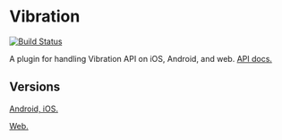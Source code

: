 # Vibration

[![Build Status](https://travis-ci.org/benjamindean/flutter_vibration.svg?branch=master)](https://travis-ci.org/benjamindean/flutter_vibration)

A plugin for handling Vibration API on iOS, Android, and web. [API docs.](https://pub.dartlang.org/documentation/vibration/latest/vibration/Vibration-class.html)

## Versions

[Android, iOS.](vibration)

[Web.](vibration_web)

